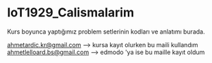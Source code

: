 # IoT1929_Calismalarim

Kurs boyunca yaptığımız problem setlerinin kodları ve anlatımı burada.

ahmetardic.kr@gmail.com --> kursa kayıt olurken bu maili kullandım
ahmetlelloard.bs@gmail.com --> edmodo 'ya ise bu maille kayıt oldum
